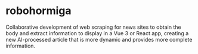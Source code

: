 # robohormiga
Collaborative development of web scraping for news sites to obtain the body and extract information to display in a Vue 3 or React app, creating a new AI-processed article that is more dynamic and provides more complete information.
